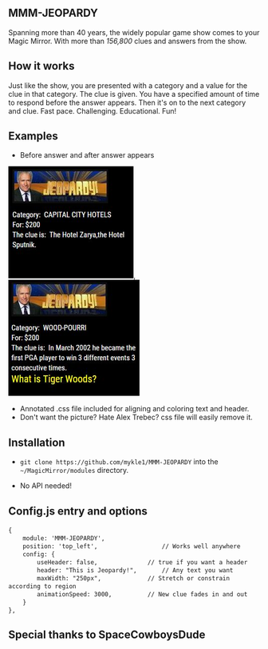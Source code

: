 ## MMM-JEOPARDY
Spanning more than 40 years, the widely popular game show comes to your Magic Mirror.
With more than *156,800* clues and answers from the show.

## How it works

Just like the show, you are presented with a category and a value for the clue in that category.
The clue is given. You have a specified amount of time to respond before the answer appears. 
Then it's on to the next category and clue. 
Fast pace. Challenging. Educational. Fun!

## Examples

* Before answer and after answer appears

![](pix/1.JPG), ![](pix/6.JPG)

* Annotated .css file included for aligning and coloring text and header.
* Don't want the picture? Hate Alex Trebec? css file will easily remove it.

## Installation

* `git clone https://github.com/mykle1/MMM-JEOPARDY` into the `~/MagicMirror/modules` directory.

* No API needed!


## Config.js entry and options

    {
        module: 'MMM-JEOPARDY',
        position: 'top_left',                  // Works well anywhere
        config: { 
		    useHeader: false,              // true if you want a header
            header: "This is Jeopardy!",       // Any text you want
		    maxWidth: "250px",             // Stretch or constrain according to region
		    animationSpeed: 3000,          // New clue fades in and out
        }
    },
	

## Special thanks to SpaceCowboysDude
